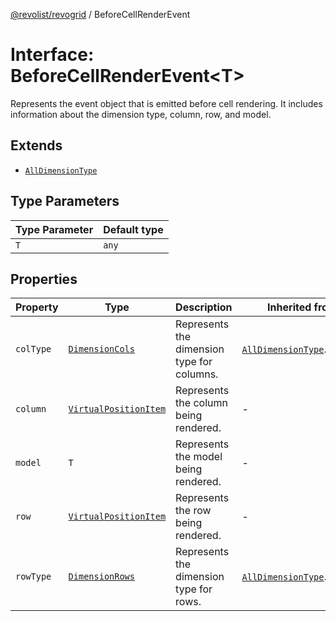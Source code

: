[@revolist/revogrid](README.md) / BeforeCellRenderEvent

# Interface: BeforeCellRenderEvent\<T\>

Represents the event object that is emitted before cell rendering.
It includes information about the dimension type, column, row, and model.

## Extends

- [`AllDimensionType`](Interface.AllDimensionType.md)

## Type Parameters

| Type Parameter | Default type |
| ------ | ------ |
| `T` | `any` |

## Properties

| Property | Type | Description | Inherited from | Defined in |
| ------ | ------ | ------ | ------ | ------ |
| `colType` | [`DimensionCols`](TypeAlias.DimensionCols.md) | Represents the dimension type for columns. | [`AllDimensionType`](Interface.AllDimensionType.md).`colType` | [src/types/interfaces.ts:733](https://github.com/revolist/revogrid/blob/786bfc578aeb724125d022c69d878eb830c54a23/src/types/interfaces.ts#L733) |
| `column` | [`VirtualPositionItem`](Interface.VirtualPositionItem.md) | Represents the column being rendered. | - | [src/types/interfaces.ts:676](https://github.com/revolist/revogrid/blob/786bfc578aeb724125d022c69d878eb830c54a23/src/types/interfaces.ts#L676) |
| `model` | `T` | Represents the model being rendered. | - | [src/types/interfaces.ts:686](https://github.com/revolist/revogrid/blob/786bfc578aeb724125d022c69d878eb830c54a23/src/types/interfaces.ts#L686) |
| `row` | [`VirtualPositionItem`](Interface.VirtualPositionItem.md) | Represents the row being rendered. | - | [src/types/interfaces.ts:681](https://github.com/revolist/revogrid/blob/786bfc578aeb724125d022c69d878eb830c54a23/src/types/interfaces.ts#L681) |
| `rowType` | [`DimensionRows`](TypeAlias.DimensionRows.md) | Represents the dimension type for rows. | [`AllDimensionType`](Interface.AllDimensionType.md).`rowType` | [src/types/interfaces.ts:728](https://github.com/revolist/revogrid/blob/786bfc578aeb724125d022c69d878eb830c54a23/src/types/interfaces.ts#L728) |

